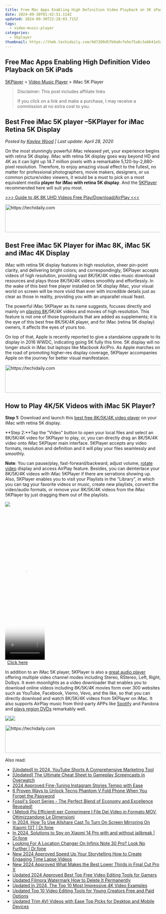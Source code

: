 ```yaml
---
title: Free Mac Apps Enabling High Definition Video Playback on 5K iPads
date: 2024-09-30T01:42:51.114Z
updated: 2024-09-30T22:28:03.715Z
tags:
  - video-music-player
categories:
  - 5kplayer
thumbnail: https://thmb.techidaily.com/9d7209d5fb9a0cfe5e75a8c3a6641e5ae9f76e0cf05800aca156d25ea3fa017f.jpg
---
```


## Free Mac Apps Enabling High Definition Video Playback on 5K iPads

[5KPlayer](https://tools.techidaily.com/5kplayer/products/) \> [Video Music Player](https://tools.techidaily.com/5kplayer/video-music-player/) \> iMac 5K Player

>  Disclaimer: This post includes affiliate links
>
>  If you click on a link and make a purchase, I may receive a commission at no extra cost to you.
>

## Best Free iMac 5K player –5KPlayer for iMac Retina 5K Display

 _Posted by [Kaylee Wood](https://www.quora.com/profile/Amanda-Hu-21) | Last update: April 28, 2020_

On the most stunningly powerful iMac released yet, your experience begins with retina 5K display. iMac with retina 5K display goes way beyond HD and 4K as it can light up 14.7 million pixels with a remarkable 5,120-by-2,880-pixel resolution. Therefore, to enjoy amazing visual effect to the fullest, no matter for professional photographers, movie makers, designers, or us common picture/video viewers, it would be a must to pick on a most equivalent media **player for iMac with retina 5K display**. And the [5KPlayer](https://tools.techidaily.com/5kplayer/products/) recommended here will suit you most.

[\>>> Guide to 4K 8K UHD Videos Free Play/Download/AirPlay <<<](https://tools.techidaily.com/5kplayer/video-music-player/)

<!-- affiliate ads begin -->
<a href="https://appsumo.8odi.net/c/5597632/2118322/7443" target="_top" id="2118322">
  <img src="//a.impactradius-go.com/display-ad/7443-2118322" border="0" alt="https://techidaily.com" width="728" height="90"/>
</a>
<img height="0" width="0" src="https://appsumo.8odi.net/i/5597632/2118322/7443" style="position:absolute;visibility:hidden;" border="0" />
<!-- affiliate ads end -->

## Best Free iMac 5K Player for iMac 8K, iMac 5K and iMac 4K Display

iMac with retina 5K display features in high resolution, sheer pin-point clarity, and delivering bright colors; and correspondingly, 5KPlayer accepts videos of high resolution, providing vast 8K/5K/4K video music download resources and plays those 8K/5K/4K videos smoothly and effortlessly. In the wake of this best free player installed on 5K display iMac, your visual world on screen will be more vivid than ever with incredible details just as clear as those in reality, providing you with an unparallel visual feast.

The powerful iMac 5KPlayer as its name suggests, focuses directly and mainly on [playing 8K](https://tools.techidaily.com/5kplayer/video-music-player/)/5K/4K videos and movies of high resolution. This feature is not one of those byproducts that are added as supplements; it is the eye of this best free 8K/5K/4K player, and for iMac (retina 5K display) owners, it affects the eyes of yours too. 

On top of that, Apple is recently reported to give a standalone upgrade to its display in 2016 WWDC, indicating going 5K fully this time. 5K display will no longer stuck in iMac but laptops like Macbook Air/Pro. As Apple marches on the road of promoting higher-res display coverage, 5KPlayer accompanies Apple on the journey for better visual manifestaion.

<!-- affiliate ads begin -->
<a href="https://dhgate.sjv.io/c/5597632/1172027/12108" target="_top" id="1172027">
  <img src="//a.impactradius-go.com/display-ad/12108-1172027" border="0" alt="https://techidaily.com" width="728" height="90"/>
</a>
<img height="0" width="0" src="https://dhgate.sjv.io/i/5597632/1172027/12108" style="position:absolute;visibility:hidden;" border="0" />
<!-- affiliate ads end -->

## How to Play 4K/5K Videos with iMac 5K Player?

**Step 1:** Download and launch this [best free 8K/5K/4K video player](https://tools.techidaily.com/5kplayer/video-music-player/) on your iMac with retina 5K display.

**Step 2:**Tap the "Video" button to open your local files and select an 8K/5K/4K video for 5KPlayer to play, or, you can directly drag an 8K/5K/4K video onto iMac 5KPlayer main interface. 5KPlayer accepts any video formats, resolution and definition and it will play your files seamlessly and smoothly.

**Note**: You can pause/play, fast-forward/backward, adjust volume, [rotate video](https://tools.techidaily.com/5kplayer/video-music-player/) display and access AirPlay feature. Besides, you can deinterlace your 8K/5K/4K videos with iMac 5KPlayer if there are serrations showing up. Also, 5KPlayer enables you to visit your Playlists in the "Library", in which you can tag your favorite videos or music, create new playlists, convert the video/audio formats, or remove your 8K/5K/4K videos from the iMac 5KPlayer by just dragging them out of the playlists.

![](https://www.5kplayer.com/video-music-player/img/5kplayer-imac5kplayer-zjy-0316001.jpg) 

<!-- affiliate ads begin -->
<span id="1975503">
					<video width="128" height="480" style="cursor:pointer"
           poster="//a.impactradius-go.com/display-clicktoplayimage/1975503.png"
           onclick="if(!this.playClicked){this.play();this.setAttribute('controls',true);this.playClicked=true;}">
	   <source src="//a.impactradius-go.com/display-ad/22993-1975503">
	   <img src="//a.impactradius-go.com/display-clicktoplayimage/1975503.png" style="border: none; height: 100%; width: 100%; object-fit: contain">
	</video>
	<div style="width:80px;text-align:center"><a href="javascript:window.open(decodeURIComponent('https%3A%2F%2Fhomestyler.sjv.io%2Fc%2F5597632%2F1975503%2F22993'), '_blank');void(0);">Click here</a></div>
</span>
<img height="0" width="0" src="https://imp.pxf.io/i/5597632/1975503/22993" style="position:absolute;visibility:hidden;" border="0" />
<!-- affiliate ads end -->

In addition to an iMac 5K player, 5KPlayer is also a [great audio player](https://tools.techidaily.com/5kplayer/video-music-player/) offering multiple video channel modes including Stereo, RStereo, Left, Right, Dolbys. It even moonlights as a video downloader that enables you to download online videos including 8K/5K/4K movies form over 300 websites such as YouTube, Facebook, Viemo, Vevo, and the like, so that you can directly download and watch 8K/5K/4K videos from 5KPlayer on iMac. It also supports AirPlay music from third-party APPs like [Spotify](https://tools.techidaily.com/5kplayer/airplay/) and Pandora and [plays region DVDs](https://tools.techidaily.com/5kplayer/video-music-player/) remarkably well.

[![](https://www.5kplayer.com/video-music-player/../button/freedownbackmac.png)](https://tools.techidaily.com/5kplayer/products/)[![](https://www.5kplayer.com/video-music-player/../button/freedownwhitewin.png)](https://tools.techidaily.com/5kplayer/products/)

<!-- affiliate ads begin -->
<a href="https://appsumo.8odi.net/c/5597632/2100534/7443" target="_top" id="2100534">
  <img src="//a.impactradius-go.com/display-ad/7443-2100534" border="0" alt="https://techidaily.com" width="728" height="90"/>
</a>
<img height="0" width="0" src="https://appsumo.8odi.net/i/5597632/2100534/7443" style="position:absolute;visibility:hidden;" border="0" />
<!-- affiliate ads end -->

<ins class="adsbygoogle"
     style="display:block"
     data-ad-format="autorelaxed"
     data-ad-client="ca-pub-7571918770474297"
     data-ad-slot="1223367746"></ins>

<ins class="adsbygoogle"
     style="display:block"
     data-ad-client="ca-pub-7571918770474297"
     data-ad-slot="8358498916"
     data-ad-format="auto"
     data-full-width-responsive="true"></ins>

<span class="atpl-alsoreadstyle">Also read:</span>
<div><ul>
<li><a href="https://youtube-tips.techidaily.com/ed-in-2024-youtube-shorts-a-comprehensive-marketing-tool/"><u>[Updated] In 2024, YouTube Shorts A Comprehensive Marketing Tool</u></a></li>
<li><a href="https://video-screen-grab.techidaily.com/updated-the-ultimate-cheat-sheet-to-gameplay-screencasts-in-overwatch/"><u>[Updated] The Ultimate Cheat Sheet to Gameplay Screencasts in Overwatch</u></a></li>
<li><a href="https://fox-glue.techidaily.com/2024-approved-fine-tuning-instagram-stories-tempo-with-ease/"><u>2024 Approved Fine-Tuning Instagram Stories Tempo with Ease</u></a></li>
<li><a href="https://unlock-android.techidaily.com/6-proven-ways-to-unlock-tecno-phantom-v-fold-phone-when-you-forget-the-password-by-drfone-android/"><u>6 Proven Ways to Unlock Tecno Phantom V Fold Phone When You Forget the Password</u></a></li>
<li><a href="https://buynow-tips.techidaily.com/fossils-sport-series-the-perfect-blend-of-economy-and-excellence-revealed/"><u>Fossil's Sport Series - The Perfect Blend of Economy and Excellence Revealed!</u></a></li>
<li><a href="https://discover-amazing.techidaily.com/i-metodi-piu-efficienti-per-comprimere-i-file-dei-video-in-formato-mov-ottimizzandone-le-dimensioni/"><u>I Metodi Più Efficienti per Comprimere I File Dei Video in Formato MOV, Ottimizzandone Le Dimensioni</u></a></li>
<li><a href="https://screen-mirror.techidaily.com/in-2024-how-to-use-allshare-cast-to-turn-on-screen-mirroring-on-xiaomi-13t-drfone-by-drfone-android/"><u>In 2024, How To Use Allshare Cast To Turn On Screen Mirroring On Xiaomi 13T | Dr.fone</u></a></li>
<li><a href="https://android-location-track.techidaily.com/in-2024-solutions-to-spy-on-xiaomi-14-pro-with-and-without-jailbreak-drfone-by-drfone-virtual-android/"><u>In 2024, Solutions to Spy on Xiaomi 14 Pro with and without jailbreak | Dr.fone</u></a></li>
<li><a href="https://fake-location.techidaily.com/looking-for-a-location-changer-on-infinix-note-30-pro-look-no-further-drfone-by-drfone-virtual-android/"><u>Looking For A Location Changer On Infinix Note 30 Pro? Look No Further | Dr.fone</u></a></li>
<li><a href="https://video-ai-editor.techidaily.com/new-2024-approved-speed-up-your-storytelling-how-to-create-engaging-time-lapse-videos/"><u>New 2024 Approved Speed Up Your Storytelling How to Create Engaging Time Lapse Videos</u></a></li>
<li><a href="https://video-ai-editor.techidaily.com/new-2024-approved-what-makes-the-best-lower-thirds-in-final-cut-pro-x/"><u>New 2024 Approved What Makes the Best Lower Thirds in Final Cut Pro X</u></a></li>
<li><a href="https://video-ai-editor.techidaily.com/updated-2024-approved-best-top-free-video-editing-tools-for-gamers/"><u>Updated 2024 Approved Best Top Free Video Editing Tools for Gamers</u></a></li>
<li><a href="https://video-ai-editor.techidaily.com/updated-filmora-watermark-how-to-delete-it-permanently/"><u>Updated Filmora Watermark How to Delete It Permanently</u></a></li>
<li><a href="https://video-ai-editor.techidaily.com/updated-in-2024-the-top-10-most-impressive-4k-video-examples/"><u>Updated In 2024, The Top 10 Most Impressive 4K Video Examples</u></a></li>
<li><a href="https://video-ai-editor.techidaily.com/updated-top-10-video-editing-tools-for-young-creators-free-and-paid-options/"><u>Updated Top 10 Video Editing Tools for Young Creators Free and Paid Options</u></a></li>
<li><a href="https://video-ai-editor.techidaily.com/updated-trim-avi-videos-with-ease-top-picks-for-desktop-and-mobile-devices/"><u>Updated Trim AVI Videos with Ease Top Picks for Desktop and Mobile Devices</u></a></li>
</ul></div>

